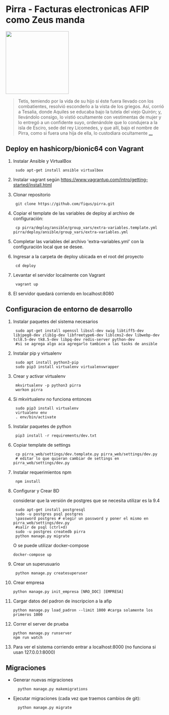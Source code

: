 # Pirra - Facturas electronicas AFIP como Zeus manda

<img src="https://upload.wikimedia.org/wikipedia/commons/thumb/1/1e/Achille_a_Sciro2.JPG/220px-Achille_a_Sciro2.JPG" width="200" />

> Tetis, temiendo por la vida de su hijo si éste fuera llevado con los combatientes, resolvió esconderlo a la vista de los griegos. Así, corrió a Tesalia, donde Aquiles se educaba bajo la tutela del viejo Quirón; y, llevándolo consigo, lo vistió ocultamente con vestimentas de mujer y lo entregó a un confidente suyo, ordenándole que lo condujera a la isla de Esciro, sede del rey Licomedes, y que allí, bajo el nombre de Pirra, como si fuera una hija de ella, lo custodiara ocultamente [...](https://es.wikipedia.org/wiki/Aquiles_en_Esciro_(Hasse))


Deploy en hashicorp/bionic64 con Vagrant
------------------------

1. Instalar Ansible y VirtualBox

        sudo apt-get install ansible virtualbox

2. Instalar vagrant según https://www.vagrantup.com/intro/getting-started/install.html
        
3. Clonar repositorio

        git clone https://github.com/fiqus/pirra.git

4. Copiar el template de las variables de deploy al archivo de configuración:
 
        cp pirra/deploy/ansible/group_vars/extra-variables.template.yml pirra/deploy/ansible/group_vars/extra-variables.yml

5. Completar las variables del archivo 'extra-variables.yml' con la configuración local que se desee.

6. Ingresar a la carpeta de deploy ubicada en el root del proyecto

        cd deploy

7. Levantar el servidor localmente con Vagrant

        vagrant up

8. El servidor quedará corriendo en localhost:8080

Configuracion de entorno de desarrollo
--------------------------------------

1. Instalar paquetes del sistema necesarios

        sudo apt-get install openssl libssl-dev swig libtiff5-dev libjpeg8-dev zlib1g-dev libfreetype6-dev liblcms2-dev libwebp-dev tcl8.5-dev tk8.5-dev libpq-dev redis-server python-dev
        #si se agrega algo aca agregarlo tambien a las tasks de ansible
        
2. Instalar pip y virtualenv

        sudo apt install python3-pip
        sudo pip3 install virtualenv virtualenvwrapper

3. Crear y activar virtualenv

        mkvirtualenv -p python3 pirra
        workon pirra

4. Si mkvirtualenv no funciona entonces

        sudo pip3 install virtualenv
        virtualenv env
        . env/bin/activate

5. Instalar paquetes de python

        pip3 install -r requirements/dev.txt

6. Copiar template de settings
        
        cp pirra_web/settings/dev.template.py pirra_web/settings/dev.py
        # editar lo que quieran cambiar de settings en pirra_web/settings/dev.py

7. Instalar requerimientos npm
        
        npm install

8. Configurar y Crear BD

    considerar que la versión de postgres que se necesita utilizar es la 9.4
        
        sudo apt-get install postgresql
        sudo -u postgres psql postgres
        \password postgres # elegir un password y poner el mismo en pirra_web/settings/dev.py
        #salir de psql (ctrl+d)
        sudo -u postgres createdb pirra
        python manage.py migrate
        
    O se puede utilizar docker-compose
        
       docker-compose up

9. Crear un superusuario
        
        python manage.py createsuperuser

10. Crear empresa

        python manage.py init_empresa [NRO_DOC] [EMPRESA]        


11. Cargar datos del padron de inscripcion a la afip

        python manage.py load_padron --limit 1000 #carga solamente los primeros 1000

12. Correr el server de prueba

        python manage.py runserver
        npm run watch

13. Para ver el sistema corriendo entrar a localhost:8000 (no funciona si usan 127.0.0.1:8000)

Migraciones
-----------

* Generar nuevas migraciones

        python manage.py makemigrations

* Ejecutar migraciones (cada vez que traemos cambios de git):
        
        python manage.py migrate 


